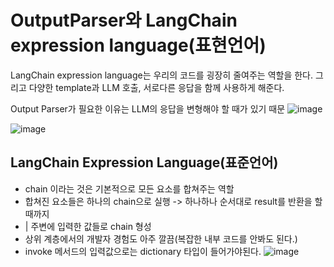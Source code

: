 # OutputParser와 LangChain expression language(표현언어)

LangChain expression language는 우리의 코드를 굉장히 줄여주는 역할을 한다.
그리고 다양한 template과 LLM 호출, 서로다른 응답을 함께 사용하게 해준다.


Output Parser가 필요한 이유는 LLM의 응답을 변형해야 할 때가 있기 때문
![image](https://github.com/kdahun/fullstack-gpt/assets/101082485/c3097f9a-8b7b-4b78-90a2-f87915513639)

![image](https://github.com/kdahun/fullstack-gpt/assets/101082485/d14803ad-69a0-44db-87b0-13639e0d0aca)

## LangChain Expression Language(표준언어)
* chain 이라는 것은 기본적으로 모든 요소를 합쳐주는 역할
* 합쳐진 요소들은 하나의 chain으로 실행 -> 하나하나 순서대로 result를 반환을 할 때까지
* | 주변에 입력한 값들로 chain 형성
* 상위 계층에서의 개발자 경험도 아주 깔끔(복잡한 내부 코드를 안봐도 된다.)
* invoke 메서드의 입력값으로는 dictionary 타입이 들어가야된다.
![image](https://github.com/kdahun/fullstack-gpt/assets/101082485/b84ffeb2-1afd-4ef5-b943-40d5b6881825)

